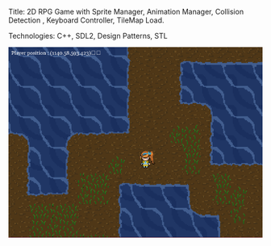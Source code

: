 Title: 2D RPG Game with Sprite Manager, Animation Manager, Collision Detection ,
Keyboard Controller, TileMap Load.

Technologies: C++, SDL2, Design Patterns, STL

![Game Image](https://github.com/nikkaramessinis/Game/blob/master/pokemontype.png)

